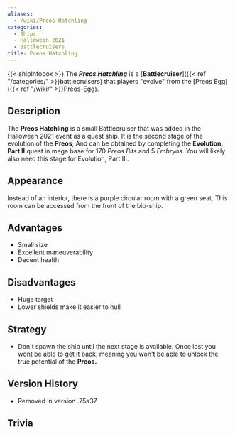 ```yaml
---
aliases:
  - /wiki/Preos-Hatchling
categories:
  - Ships
  - Halloween 2021
  - Battlecruisers
title: Preos Hatchling
---
```


{{< shipInfobox >}} The **_Preos Hatchling_** is a [**Battlecruiser**]({{< ref "/categories/" >}}battlecruisers) that players "evolve" from the [Preos Egg]({{< ref "/wiki/" >}}Preos-Egg).

## Description

The **Preos Hatchling** is a small Battlecruiser that was added in the Halloween 2021 event as a quest ship. It is the second stage of the evolution of the **Preos**, And can be obtained by completing the **Evolution, Part II** quest in mega base for 170 _Preos Bits_ and 5 _Embryos_. You will likely also need this stage for Evolution, Part III.

## Appearance

Instead of an interior, there is a purple circular room with a green seat. This room can be accessed from the front of the bio-ship.

## Advantages

- Small size
- Excellent maneuverability
- Decent health

## Disadvantages

- Huge target
- Lower shields make it easier to hull

## Strategy

- Don't spawn the ship until the next stage is available. Once lost you wont be able to get it back, meaning you won't be able to unlock the true potential of the **Preos.**

## Version History

- Removed in version .75a37

## Trivia
